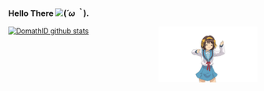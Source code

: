 ### Hello There <a href='https://www.bacotan-wibu.com'><img src="https://github.com/TheDudeThatCode/TheDudeThatCode/blob/master/Assets/Hi.gif" width="25px"></a>(*´ω｀*). 

[![DomathID github stats](https://github-readme-stats.vercel.app/api?username=domathid&locale=cn&show_icons=true&bg_color=ffffff&title_color=008082&text_color=223&icon_color=ff8ba7)](https://www.bacotan-wibu.com/)<img src="./img/dom.gif" align="right" width="200px">



